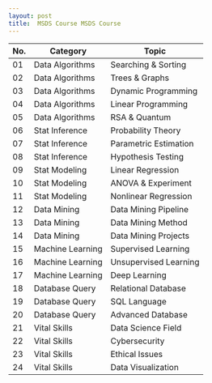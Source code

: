```yaml
---
layout: post
title:  MSDS Course MSDS Course
---
```


| No. | Category             | Topic                      |
|-----|-----------------------|----------------------------|
| 01  | Data Algorithms      | Searching & Sorting        |
| 02  | Data Algorithms      | Trees & Graphs             |
| 03  | Data Algorithms      | Dynamic Programming        |
| 04  | Data Algorithms      | Linear Programming         |
| 05  | Data Algorithms      | RSA & Quantum              |
| 06  | Stat Inference       | Probability Theory         |
| 07  | Stat Inference       | Parametric Estimation      |
| 08  | Stat Inference       | Hypothesis Testing         |
| 09  | Stat Modeling        | Linear Regression          |
| 10  | Stat Modeling        | ANOVA & Experiment         |
| 11  | Stat Modeling        | Nonlinear Regression       |
| 12  | Data Mining          | Data Mining Pipeline       |
| 13  | Data Mining          | Data Mining Method         |
| 14  | Data Mining          | Data Mining Projects       |
| 15  | Machine Learning     | Supervised Learning        |
| 16  | Machine Learning     | Unsupervised Learning      |
| 17  | Machine Learning     | Deep Learning              |
| 18  | Database Query       | Relational Database        |
| 19  | Database Query       | SQL Language               |
| 20  | Database Query       | Advanced Database          |
| 21  | Vital Skills         | Data Science Field         |
| 22  | Vital Skills         | Cybersecurity              |
| 23  | Vital Skills         | Ethical Issues             |
| 24  | Vital Skills         | Data Visualization         |
